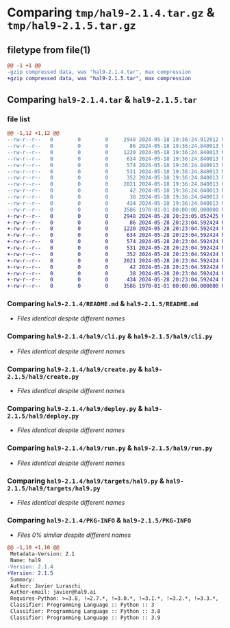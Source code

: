 # Comparing `tmp/hal9-2.1.4.tar.gz` & `tmp/hal9-2.1.5.tar.gz`

## filetype from file(1)

```diff
@@ -1 +1 @@
-gzip compressed data, was "hal9-2.1.4.tar", max compression
+gzip compressed data, was "hal9-2.1.5.tar", max compression
```

## Comparing `hal9-2.1.4.tar` & `hal9-2.1.5.tar`

### file list

```diff
@@ -1,12 +1,12 @@
--rw-r--r--   0        0        0     2948 2024-05-18 19:36:24.912012 hal9-2.1.4/README.md
--rw-r--r--   0        0        0       86 2024-05-18 19:36:24.840013 hal9-2.1.4/hal9/__init__.py
--rw-r--r--   0        0        0     1220 2024-05-18 19:36:24.840013 hal9-2.1.4/hal9/cli.py
--rw-r--r--   0        0        0      634 2024-05-18 19:36:24.840013 hal9-2.1.4/hal9/create.py
--rw-r--r--   0        0        0      574 2024-05-18 19:36:24.840013 hal9-2.1.4/hal9/deploy.py
--rw-r--r--   0        0        0      531 2024-05-18 19:36:24.840013 hal9-2.1.4/hal9/run.py
--rw-r--r--   0        0        0      352 2024-05-18 19:36:24.840013 hal9-2.1.4/hal9/targets/docker.py
--rw-r--r--   0        0        0     2021 2024-05-18 19:36:24.840013 hal9-2.1.4/hal9/targets/hal9.py
--rw-r--r--   0        0        0       42 2024-05-18 19:36:24.840013 hal9-2.1.4/hal9/templates/docker/Dockerfile
--rw-r--r--   0        0        0       38 2024-05-18 19:36:24.840013 hal9-2.1.4/hal9/templates/openai/app.py
--rw-r--r--   0        0        0      434 2024-05-18 19:36:24.840013 hal9-2.1.4/pyproject.toml
--rw-r--r--   0        0        0     3586 1970-01-01 00:00:00.000000 hal9-2.1.4/PKG-INFO
+-rw-r--r--   0        0        0     2948 2024-05-28 20:23:05.052425 hal9-2.1.5/README.md
+-rw-r--r--   0        0        0       86 2024-05-28 20:23:04.592424 hal9-2.1.5/hal9/__init__.py
+-rw-r--r--   0        0        0     1220 2024-05-28 20:23:04.592424 hal9-2.1.5/hal9/cli.py
+-rw-r--r--   0        0        0      634 2024-05-28 20:23:04.592424 hal9-2.1.5/hal9/create.py
+-rw-r--r--   0        0        0      574 2024-05-28 20:23:04.592424 hal9-2.1.5/hal9/deploy.py
+-rw-r--r--   0        0        0      531 2024-05-28 20:23:04.592424 hal9-2.1.5/hal9/run.py
+-rw-r--r--   0        0        0      352 2024-05-28 20:23:04.592424 hal9-2.1.5/hal9/targets/docker.py
+-rw-r--r--   0        0        0     2021 2024-05-28 20:23:04.592424 hal9-2.1.5/hal9/targets/hal9.py
+-rw-r--r--   0        0        0       42 2024-05-28 20:23:04.592424 hal9-2.1.5/hal9/templates/docker/Dockerfile
+-rw-r--r--   0        0        0       38 2024-05-28 20:23:04.592424 hal9-2.1.5/hal9/templates/openai/app.py
+-rw-r--r--   0        0        0      434 2024-05-28 20:23:04.592424 hal9-2.1.5/pyproject.toml
+-rw-r--r--   0        0        0     3586 1970-01-01 00:00:00.000000 hal9-2.1.5/PKG-INFO
```

### Comparing `hal9-2.1.4/README.md` & `hal9-2.1.5/README.md`

 * *Files identical despite different names*

### Comparing `hal9-2.1.4/hal9/cli.py` & `hal9-2.1.5/hal9/cli.py`

 * *Files identical despite different names*

### Comparing `hal9-2.1.4/hal9/create.py` & `hal9-2.1.5/hal9/create.py`

 * *Files identical despite different names*

### Comparing `hal9-2.1.4/hal9/deploy.py` & `hal9-2.1.5/hal9/deploy.py`

 * *Files identical despite different names*

### Comparing `hal9-2.1.4/hal9/run.py` & `hal9-2.1.5/hal9/run.py`

 * *Files identical despite different names*

### Comparing `hal9-2.1.4/hal9/targets/hal9.py` & `hal9-2.1.5/hal9/targets/hal9.py`

 * *Files identical despite different names*

### Comparing `hal9-2.1.4/PKG-INFO` & `hal9-2.1.5/PKG-INFO`

 * *Files 0% similar despite different names*

```diff
@@ -1,10 +1,10 @@
 Metadata-Version: 2.1
 Name: hal9
-Version: 2.1.4
+Version: 2.1.5
 Summary: 
 Author: Javier Luraschi
 Author-email: javier@hal9.ai
 Requires-Python: >=3.8, !=2.7.*, !=3.0.*, !=3.1.*, !=3.2.*, !=3.3.*, !=3.4.*, !=3.5.*, !=3.6.*, !=3.7.*
 Classifier: Programming Language :: Python :: 3
 Classifier: Programming Language :: Python :: 3.8
 Classifier: Programming Language :: Python :: 3.9
```

